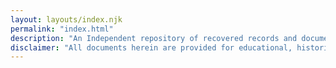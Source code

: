```yaml
---
layout: layouts/index.njk
permalink: "index.html"
description: "An Independent repository of recovered records and documents. The following materials were assembled from disparate data fragments, defunct network caches, and obsolete routing nodes once operated by Harmonia Astralis and its subsidiary directorates. No direct affiliations are claimed."
disclaimer: "All documents herein are provided for educational, historical, or scientific review under the auspices of the Interstellar Transparency Compact (ITC §12.7). Verification protocols have been disabled for user safety."
---
```


